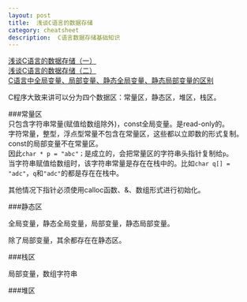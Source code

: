 ```yaml
---
layout: post
title:  浅谈C语言的数据存储
category: cheatsheet
description:  C语言数据存储基础知识
---
```


[浅谈C语言的数据存储（一）][1]  
[浅谈C语言的数据存储（二）][2]  
[C语言中全局变量、局部变量、静态全局变量、静态局部变量的区别][3]  


C程序大致来讲可以分为四个数据区：常量区，静态区，堆区，栈区。  

###常量区    
只包含字符串常量(赋值给数组除外)，const全局变量。是read-only的。  
字符常量，整型，浮点型常量不包含在常量区，这些都以立即数的形式复制。  
const的局部变量不在常量区。    
因此`char * p = "abc"；`是成立的，会把常量区的字符串头指针复制给`p`。  
当字符串赋值给数组时，该字符串常量是存在在栈中的。比如`char q[] = "adc"`，`q`和`"adc"`的都是存在在栈中。 

其他情况下指针必须使用calloc函数、&、数组形式进行初始化。  


###静态区   

全局变量，静态全局变量，局部变量，静态局部变量。  

除了局部变量，其余都存在在静态区。

###栈区   

局部变量，数组字符串

###堆区   


[1]:http://www.embedu.org/Column/Column540.htm
[2]:http://www.embedu.org/Column/Column558.htm
[3]:http://blog.csdn.net/tigerjibo/article/details/7425580
